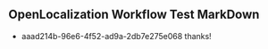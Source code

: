 ## OpenLocalization Workflow Test MarkDown
* aaad214b-96e6-4f52-ad9a-2db7e275e068 thanks!

<!--HONumber=Jul16_HO2-->


